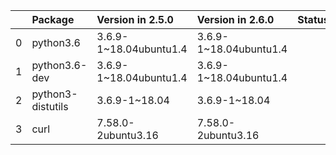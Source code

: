 <!-- markdown-link-check-disable -->

|    | Package           | Version in 2.5.0       | Version in 2.6.0       | Status   |
|---:|:------------------|:-----------------------|:-----------------------|:---------|
|  0 | python3.6         | 3.6.9-1~18.04ubuntu1.4 | 3.6.9-1~18.04ubuntu1.4 |          |
|  1 | python3.6-dev     | 3.6.9-1~18.04ubuntu1.4 | 3.6.9-1~18.04ubuntu1.4 |          |
|  2 | python3-distutils | 3.6.9-1~18.04          | 3.6.9-1~18.04          |          |
|  3 | curl              | 7.58.0-2ubuntu3.16     | 7.58.0-2ubuntu3.16     |          |